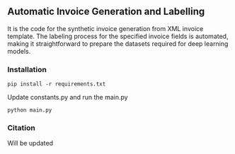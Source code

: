 ## **Automatic Invoice Generation and Labelling**

It is the code for the synthetic invoice generation from XML invoice template. The labeling process for the specified invoice fields is automated, making it straightforward to prepare the datasets required for deep learning models.

### Installation

`pip install -r requirements.txt`

Update constants.py and run the main.py

`python main.py`

### Citation
Will be updated
